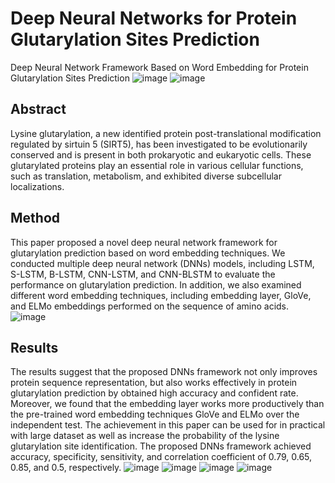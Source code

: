 
# Deep Neural Networks for Protein Glutarylation Sites Prediction
Deep Neural Network Framework Based on Word Embedding for Protein Glutarylation Sites Prediction
![image](https://user-images.githubusercontent.com/16794121/158044138-f350d3af-a59f-47a2-9bd7-af555ba83983.png)
![image](https://user-images.githubusercontent.com/16794121/158044142-c8120cf2-2916-4288-9b7c-449490937d7d.png)
## Abstract
Lysine glutarylation, a new identified protein post-translational modification regulated by sirtuin 5 (SIRT5), 
has been investigated to be evolutionarily conserved and is present in both prokaryotic and eukaryotic cells. 
These glutarylated proteins play an essential role in various cellular functions, such as translation, metabolism, 
and exhibited diverse subcellular localizations. 

## Method
This paper proposed a novel deep neural network framework for glutarylation prediction based on word embedding techniques. 
We conducted multiple deep neural network (DNNs) models, including LSTM, S-LSTM, B-LSTM, CNN-LSTM, and CNN-BLSTM to evaluate the performance on glutarylation prediction. 
In addition, we also examined different word embedding techniques, including embedding layer, GloVe, and ELMo embeddings performed on the sequence of amino acids. 
![image](https://user-images.githubusercontent.com/16794121/158044152-bd69034a-8081-408e-aa52-14d4da17ba51.png)

## Results
The results suggest that the proposed DNNs framework not only improves protein sequence representation, but also works effectively in protein glutarylation prediction by obtained high accuracy and confident rate. 
Moreover, we found that the embedding layer works more productively than the pre-trained word embedding techniques GloVe and ELMo over the independent test. 
The achievement in this paper can be used for in practical with large dataset as well as increase the probability of the lysine glutarylation site identification. 
The proposed DNNs framework achieved accuracy, specificity, sensitivity, and correlation coefficient of 0.79, 0.65, 0.85, and 0.5, respectively. 
![image](https://user-images.githubusercontent.com/16794121/158044183-8bc960d0-ae14-4e77-a73a-4f7173d8584e.png)
![image](https://user-images.githubusercontent.com/16794121/158044190-4b6e530d-4bfa-433f-a929-68d44d163a6f.png)
![image](https://user-images.githubusercontent.com/16794121/158044205-8221b68e-ceb6-4aea-8076-2e8bc5076457.png)
![image](https://user-images.githubusercontent.com/16794121/158044212-05804767-3f71-4c29-84a0-8a069f1154e9.png)



